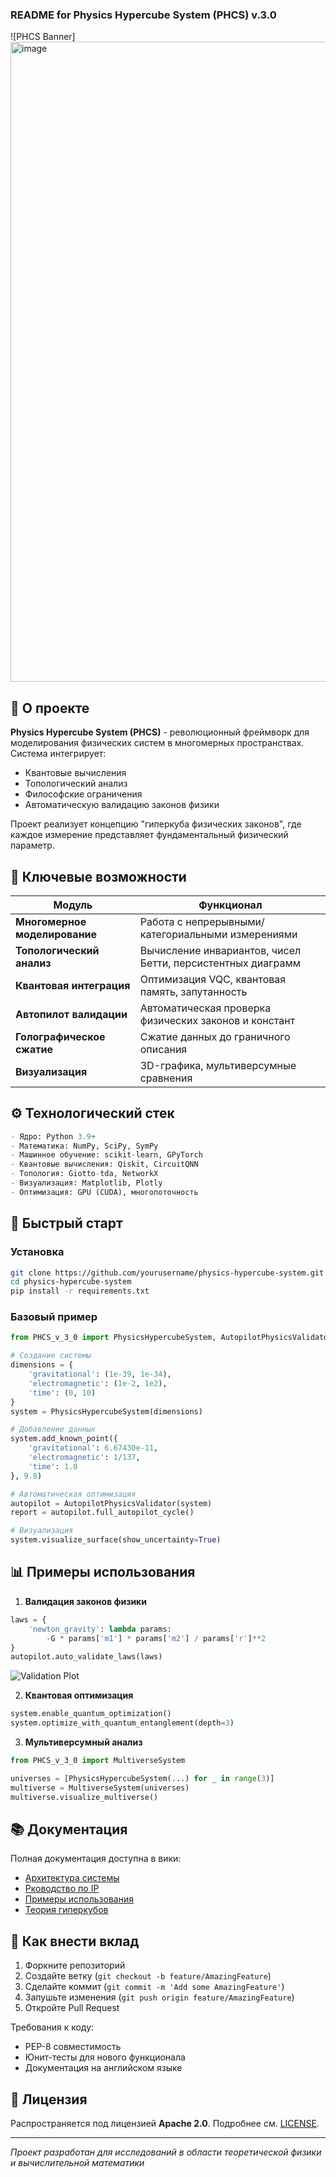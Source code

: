 ### README for Physics Hypercube System (PHCS) v.3.0

![PHCS Banner]
<img width="1024" height="1024" alt="image" src="https://github.com/user-attachments/assets/541b1a5a-f79a-4f7b-afcd-30faf15d984c" />


## 🔬 О проекте
**Physics Hypercube System (PHCS)** - революционный фреймворк для моделирования физических систем в многомерных пространствах. Система интегрирует:
- Квантовые вычисления
- Топологический анализ
- Философские ограничения
- Автоматическую валидацию законов физики

Проект реализует концепцию "гиперкуба физических законов", где каждое измерение представляет фундаментальный физический параметр.

## 🌟 Ключевые возможности
| Модуль | Функционал |
|--------|------------|
| **Многомерное моделирование** | Работа с непрерывными/категориальными измерениями |
| **Топологический анализ** | Вычисление инвариантов, чисел Бетти, персистентных диаграмм |
| **Квантовая интеграция** | Оптимизация VQC, квантовая память, запутанность |
| **Автопилот валидации** | Автоматическая проверка физических законов и констант |
| **Голографическое сжатие** | Сжатие данных до граничного описания |
| **Визуализация** | 3D-графика, мультиверсумные сравнения |

## ⚙️ Технологический стек
```python
- Ядро: Python 3.9+
- Математика: NumPy, SciPy, SymPy
- Машинное обучение: scikit-learn, GPyTorch
- Квантовые вычисления: Qiskit, CircuitQNN
- Топология: Giotto-tda, NetworkX
- Визуализация: Matplotlib, Plotly
- Оптимизация: GPU (CUDA), многопоточность
```

## 🚀 Быстрый старт

### Установка
```bash
git clone https://github.com/yourusername/physics-hypercube-system.git
cd physics-hypercube-system
pip install -r requirements.txt
```

### Базовый пример
```python
from PHCS_v_3_0 import PhysicsHypercubeSystem, AutopilotPhysicsValidator

# Создание системы
dimensions = {
    'gravitational': (1e-39, 1e-34),
    'electromagnetic': (1e-2, 1e2),
    'time': (0, 10)
}
system = PhysicsHypercubeSystem(dimensions)

# Добавление данных
system.add_known_point({
    'gravitational': 6.67430e-11,
    'electromagnetic': 1/137,
    'time': 1.0
}, 9.8)

# Автоматическая оптимизация
autopilot = AutopilotPhysicsValidator(system)
report = autopilot.full_autopilot_cycle()

# Визуализация
system.visualize_surface(show_uncertainty=True)
```

## 📊 Примеры использования
1. **Валидация законов физики**
```python
laws = {
    'newton_gravity': lambda params: 
        -G * params['m1'] * params['m2'] / params['r']**2
}
autopilot.auto_validate_laws(laws)
```
![Validation Plot](https://via.placeholder.com/600x300?text=Law+Validation+Plot)

2. **Квантовая оптимизация**
```python
system.enable_quantum_optimization()
system.optimize_with_quantum_entanglement(depth=3)
```

3. **Мультиверсумный анализ**
```python
from PHCS_v_3_0 import MultiverseSystem

universes = [PhysicsHypercubeSystem(...) for _ in range(3)]
multiverse = MultiverseSystem(universes)
multiverse.visualize_multiverse()
```

## 📚 Документация
Полная документация доступна в вики:
- [Архитектура системы](https://github.com/miroaleksej/Hypercube-X/blob/main/%D0%90%D1%80%D1%85%D0%B8%D1%82%D0%B5%D0%BA%D1%82%D1%83%D1%80%D0%B0%20Physics%20Hypercube%20System%20(PHCS)%20v.3.0.md)
- [Рководство по IP](https://github.com/miroaleksej/Hypercube-X/blob/main/%D0%A0%D1%83%D0%BA%D0%BE%D0%B2%D0%BE%D0%B4%D1%81%D1%82%D0%B2%D0%BE%20%D0%BF%D0%BE%20API.md)
- [Примеры использования](wiki/Use_Cases.md)
- [Теория гиперкубов](wiki/Hypercube_Theory.md)

## 🤝 Как внести вклад
1. Форкните репозиторий
2. Создайте ветку (`git checkout -b feature/AmazingFeature`)
3. Сделайте коммит (`git commit -m 'Add some AmazingFeature'`)
4. Запушьте изменения (`git push origin feature/AmazingFeature`)
5. Откройте Pull Request

Требования к коду:
- PEP-8 совместимость
- Юнит-тесты для нового функционала
- Документация на английском языке

## 📜 Лицензия
Распространяется под лицензией **Apache 2.0**. Подробнее см. [LICENSE](LICENSE).

---

*Проект разработан для исследований в области теоретической физики и вычислительной математики*
